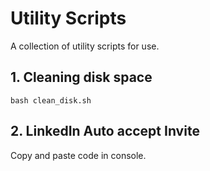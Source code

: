 # Utility Scripts

A collection of utility scripts for use.

## 1. Cleaning disk space
```
bash clean_disk.sh
```

## 2. LinkedIn Auto accept Invite
Copy and paste code in console.